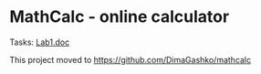 # MathCalc - online calculator

Tasks: [Lab1.doc](./Lab1.doc)

This project moved to https://github.com/DimaGashko/mathcalc